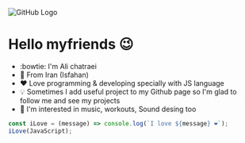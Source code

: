 <!-- ![GitHub Logo](/images/logo.png) -->
![GitHub Logo](Myphoto.png)
# Hello myfriends :wink:
* :bowtie: I'm Ali chatraei 
* :diamond_shape_with_a_dot_inside: From Iran (Isfahan)
* :heart: Love programming & developing specially with JS language
* :bulb: Sometimes I add useful project to my Github page so I'm glad to follow me and see my projects
* :paperclip: I'm interested in music, workouts, Sound desing too

```javascript
const iLove = (message) => console.log(`I love ${message} ❤️`);
iLove(JavaScript);
```
<!--
**alichatraei/alichatraei** is a ✨ _special_ ✨ repository because its `README.md` (this file) appears on your GitHub profile.

Here are some ideas to get you started:

- 🔭 I’m currently working on ...
- 🌱 I’m currently learning ...
- 👯 I’m looking to collaborate on ...
- 🤔 I’m looking for help with ...
- 💬 Ask me about ...
- 📫 How to reach me: ...
- 😄 Pronouns: ...
- ⚡ Fun fact: ...
-->
